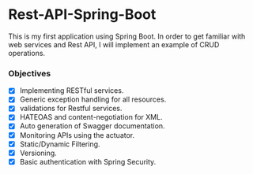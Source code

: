 # Rest-API-Spring-Boot
This is my first application using Spring Boot. In order to get familiar with web services and Rest API, I will implement an example of CRUD operations.

### Objectives
- [x] Implementing RESTful services.
- [x] Generic exception handling for all resources.
- [x] validations for Restful services.
- [x] HATEOAS and content-negotiation for XML.
- [x] Auto generation of Swagger documentation.
- [x] Monitoring APIs using the actuator.
- [x] Static/Dynamic Filtering.
- [x] Versioning.
- [x] Basic authentication with Spring Security.
